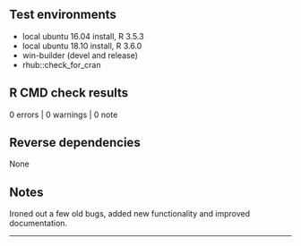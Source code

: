 ## Test environments
* local ubuntu 16.04 install, R 3.5.3
* local ubuntu 18.10 install, R 3.6.0
* win-builder (devel and release)
* rhub::check_for_cran

## R CMD check results

0 errors | 0 warnings | 0 note

## Reverse dependencies

None

## Notes

Ironed out a few old bugs, added new functionality and improved 
documentation.

---
